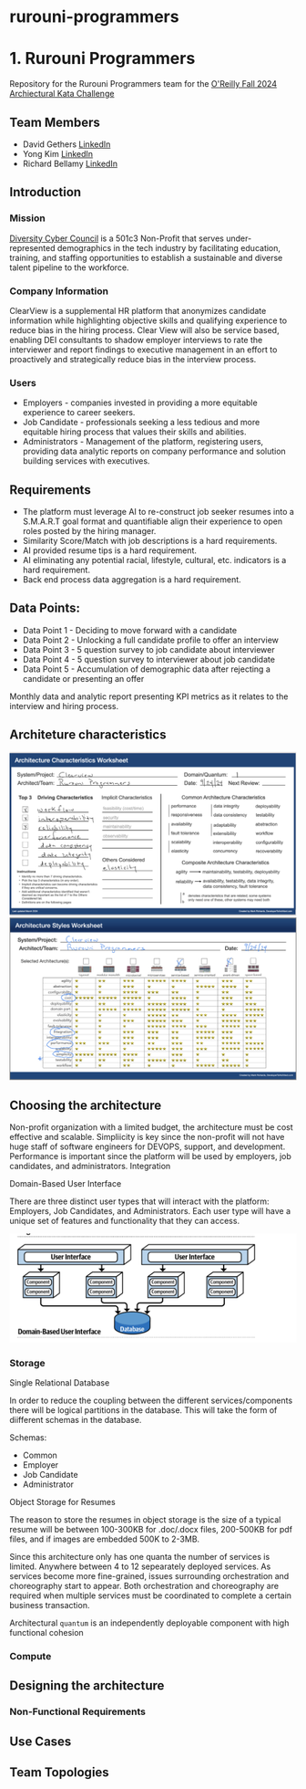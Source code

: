 # rurouni-programmers

# 1. Rurouni Programmers
Repository for the Rurouni Programmers team for the [O'Reilly Fall 2024 Archiectural Kata Challenge](https://learning.oreilly.com/live-events/architectural-katas-fall-2024/0642572006974/)

## Team Members
- David Gethers [LinkedIn]()
- Yong Kim [LinkedIn]()
- Richard Bellamy [LinkedIn]()

## Introduction

### Mission

[Diversity Cyber Council](https://www.diversitycybercouncil.com/) is a 501c3 Non-Profit that
serves under-represented demographics in the tech industry by facilitating education, training,
and staffing opportunities to establish a sustainable and diverse talent pipeline to the workforce.

### Company Information
ClearView is a supplemental HR platform that anonymizes candidate
information while highlighting objective skills and qualifying experience to reduce bias in the
hiring process. Clear View will also be service based, enabling DEI consultants to shadow
employer interviews to rate the interviewer and report findings to executive management in an
effort to proactively and strategically reduce bias in the interview process.

### Users
* Employers - companies invested in providing a more equitable experience to career seekers.
* Job Candidate - professionals seeking a less tedious and more equitable hiring process
  that values their skills and abilities.
* Administrators - Management of the platform, registering users, providing data analytic
  reports on company performance and solution building services with executives.

## Requirements
* The platform must leverage AI to re-construct job seeker resumes into a S.M.A.R.T goal
  format and quantifiable align their experience to open roles posted by the hiring
  manager.
* Similarity Score/Match with job descriptions is a hard requirements.
* AI provided resume tips is a hard requirement.
* AI eliminating any potential racial, lifestyle, cultural, etc. indicators is a hard requirement.
* Back end process data aggregation is a hard requirement.

## Data Points:
* Data Point 1 - Deciding to move forward with a candidate
* Data Point 2 - Unlocking a full candidate profile to offer an interview
* Data Point 3 - 5 question survey to job candidate about interviewer
* Data Point 4 - 5 question survey to interviewer about job candidate
* Data Point 5 - Accumulation of demographic data after rejecting a candidate or
presenting an offer

Monthly data and analytic report presenting KPI metrics as it relates to the interview and hiring
process.

## Architeture characteristics

<img src="images/architecture-characteristics-worksheet.png">
<img src="images/architecture-styles-worksheet.png">

## Choosing the architecture

Non-profit organization with a limited budget, the architecture must be cost effective and scalable.
Simpliicity is key since the non-profit will not have huge staff of software engineers for DEVOPS, support, and development.
Performance is important since the platform will be used by employers, job candidates, and administrators.
Integration

Domain-Based User Interface

There are three distinct user types that will interact with the platform: Employers, Job Candidates, and Administrators.
Each user type will have a unique set of features and functionality that they can access.

<img src="images/domain-based-user-interface.png">

### Storage

Single Relational Database

In order to reduce the coupling between the different services/components there will be logical partitions in the database.
This will take the form of diifferent schemas in the database.

Schemas:
* Common
* Employer
* Job Candidate
* Administrator

Object Storage for Resumes

The reason to store the resumes in object storage is the size of a typical resume will be between 100-300KB for .doc/.docx files, 
200-500KB for pdf files, and if images are embedded 500K to 2-3MB.


Since this architecture only has one quanta the number of services is limited. Anywhere between 4 to 12 sepearately deployed services.
As services become more fine-grained, issues surrounding orchestration and choreography start to appear. Both orchestration and choreography 
are required when multiple services must be coordinated to complete a certain business transaction.

Architectural `quantum` is an independently deployable component with high functional cohesion

### Compute

## Designing the architecture

### Non-Functional Requirements

## Use Cases

## Team Topologies